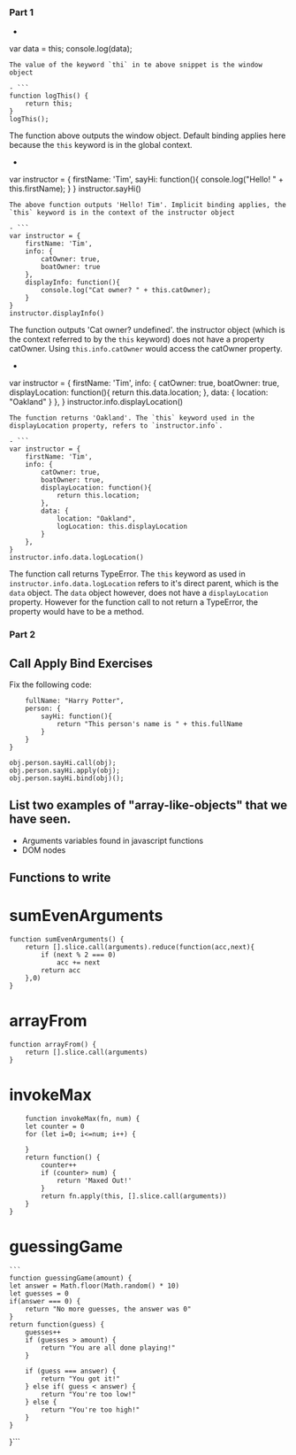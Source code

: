 ### Part 1

- ```
var data = this;
console.log(data);
```
The value of the keyword `thi` in te above snippet is the window object

- ```
function logThis() {
	return this;
}
logThis();
```

The function above outputs the window object. Default binding applies here because the `this` keyword is in the global context.

- ```
var instructor = {
    firstName: 'Tim',
    sayHi: function(){
        console.log("Hello! " + this.firstName);
    }
}
instructor.sayHi()
```
The above function outputs 'Hello! Tim'. Implicit binding applies, the `this` keyword is in the context of the instructor object

- ```
var instructor = {
    firstName: 'Tim',
    info: {
        catOwner: true,
        boatOwner: true
    },
    displayInfo: function(){
        console.log("Cat owner? " + this.catOwner);
    }
}
instructor.displayInfo()
```
The function outputs 'Cat owner? undefined'. the instructor object (which is the context referred to by the `this` keyword) does not have a property catOwner. Using `this.info.catOwner` would access the catOwner property.

- ```
var instructor = {
    firstName: 'Tim',
    info: {
        catOwner: true,
        boatOwner: true,
        displayLocation: function(){
            return this.data.location;
        },
        data: {
            location: "Oakland"
        }
    },
}
instructor.info.displayLocation()
```
The function returns 'Oakland'. The `this` keyword used in the displayLocation property, refers to `instructor.info`.

- ```
var instructor = {
    firstName: 'Tim',
    info: {
        catOwner: true,
        boatOwner: true,
        displayLocation: function(){
            return this.location;
        },
        data: {
            location: "Oakland",
            logLocation: this.displayLocation
        }
    },
}
instructor.info.data.logLocation()
```
The function call returns TypeError. The `this` keyword as used in `instructor.info.data.logLocation` refers to it's direct parent, which is the `data` object. The `data` object however, does not have a `displayLocation` property. However for the function call to not return a TypeError, the property would have to be a method.


### Part 2

## Call Apply Bind Exercises
Fix the following code:

``` var obj = {
    fullName: "Harry Potter",
    person: {
        sayHi: function(){
            return "This person's name is " + this.fullName
        }
    }
}
```

```
obj.person.sayHi.call(obj);
obj.person.sayHi.apply(obj);
obj.person.sayHi.bind(obj)();
```


## List two examples of "array-like-objects" that we have seen.

- Arguments variables found in javascript functions
- DOM nodes

## Functions to write

# sumEvenArguments
```
function sumEvenArguments() {
	return [].slice.call(arguments).reduce(function(acc,next){
		if (next % 2 === 0)
			acc += next
        return acc
    },0)
}
```

# arrayFrom
```
function arrayFrom() {
	return [].slice.call(arguments)
}
```

# invokeMax
```
	function invokeMax(fn, num) {
	let counter = 0
	for (let i=0; i<=num; i++) {

	}
	return function() {
		counter++
		if (counter> num) {
			return 'Maxed Out!'
		}
		return fn.apply(this, [].slice.call(arguments))
	}
}
```

# guessingGame
	```
	function guessingGame(amount) {
	let answer = Math.floor(Math.random() * 10)
	let guesses = 0
	if(answer === 0) {
		return "No more guesses, the answer was 0"
	}
	return function(guess) {
		guesses++
		if (guesses > amount) {
			return "You are all done playing!"
		}

		if (guess === answer) {
			return "You got it!"
		} else if( guess < answer) {
			return "You're too low!"
		} else {
			return "You're too high!"
		}
	}
}```